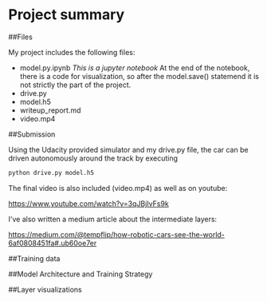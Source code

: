 # Project summary

##Files

My project includes the following files:
* model.py.ipynb *This is a jupyter notebook* At the end of the notebook, there is a code for visualization, so after the model.save() statemend it is not strictly the part of the project.
* drive.py 
* model.h5 
* writeup_report.md 
* video.mp4

##Submission

Using the Udacity provided simulator and my drive.py file, the car can be driven autonomously around the track by executing 
```sh
python drive.py model.h5
```
The final video is also included (video.mp4) as well as on youtube: 

https://www.youtube.com/watch?v=3qJBjIvFs9k

I've also written a medium article about the intermediate layers:

https://medium.com/@tempflip/how-robotic-cars-see-the-world-6af0808451fa#.ub60oe7er


##Training data



##Model Architecture and Training Strategy


##Layer visualizations

